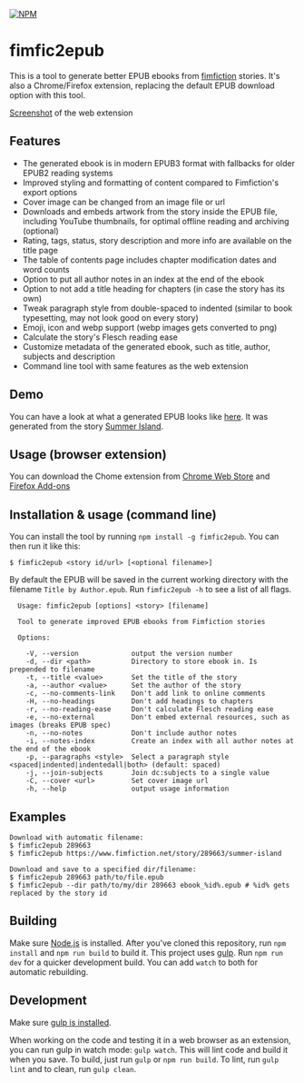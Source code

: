 [![NPM](https://nodei.co/npm/fimfic2epub.png?compact=true)](https://www.npmjs.com/package/fimfic2epub)

fimfic2epub
===========

This is a tool to generate better EPUB ebooks from [fimfiction](https://fimfiction.net/) stories. It's also a Chrome/Firefox extension, replacing the default EPUB download option with this tool.

[Screenshot](http://i.imgbox.com/MalEBiuC.png) of the web extension

Features
--------

* The generated ebook is in modern EPUB3 format with fallbacks for older EPUB2 reading systems
* Improved styling and formatting of content compared to Fimfiction's export options
* Cover image can be changed from an image file or url
* Downloads and embeds artwork from the story inside the EPUB file, including YouTube thumbnails, for optimal offline reading and archiving (optional)
* Rating, tags, status, story description and more info are available on the title page
* The table of contents page includes chapter modification dates and word counts
* Option to put all author notes in an index at the end of the ebook
* Option to not add a title heading for chapters (in case the story has its own)
* Tweak paragraph style from double-spaced to indented (similar to book typesetting, may not look good on every story)
* Emoji, icon and webp support (webp images gets converted to png)
* Calculate the story's Flesch reading ease
* Customize metadata of the generated ebook, such as title, author, subjects and description
* Command line tool with same features as the web extension

Demo
----
You can have a look at what a generated EPUB looks like [here](http://books.djazz.se/?epub=epub_content%2Fsummer_island). It was generated from the story [Summer Island](https://fimfiction.net/story/289663/summer-island).


Usage (browser extension)
-----------------
You can download the Chome extension from [Chrome Web Store](https://chrome.google.com/webstore/detail/fimfic2epub/fiijkoniocipeemlflajmmaecfhfcand) and [Firefox Add-ons](https://addons.mozilla.org/firefox/addon/fimfic2epub/)


Installation & usage (command line)
-------------------
You can install the tool by running `npm install -g fimfic2epub`. You can then run it like this:

`$ fimfic2epub <story id/url> [<optional filename>]`

By default the EPUB will be saved in the current working directory with the filename `Title by Author.epub`. Run `fimfic2epub -h` to see a list of all flags.

```
  Usage: fimfic2epub [options] <story> [filename]

  Tool to generate improved EPUB ebooks from Fimfiction stories

  Options:

    -V, --version             output the version number
    -d, --dir <path>          Directory to store ebook in. Is prepended to filename
    -t, --title <value>       Set the title of the story
    -a, --author <value>      Set the author of the story
    -c, --no-comments-link    Don't add link to online comments
    -H, --no-headings         Don't add headings to chapters
    -r, --no-reading-ease     Don't calculate Flesch reading ease
    -e, --no-external         Don't embed external resources, such as images (breaks EPUB spec)
    -n, --no-notes            Don't include author notes
    -i, --notes-index         Create an index with all author notes at the end of the ebook
    -p, --paragraphs <style>  Select a paragraph style <spaced|indented|indentedall|both> (default: spaced)
    -j, --join-subjects       Join dc:subjects to a single value
    -C, --cover <url>         Set cover image url
    -h, --help                output usage information
```

Examples
--------
```
Download with automatic filename:
$ fimfic2epub 289663
$ fimfic2epub https://www.fimfiction.net/story/289663/summer-island

Download and save to a specified dir/filename:
$ fimfic2epub 289663 path/to/file.epub
$ fimfic2epub --dir path/to/my/dir 289663 ebook_%id%.epub # %id% gets replaced by the story id
```


Building
--------
Make sure [Node.js](https://nodejs.org) is installed. After you've cloned this repository, run `npm install` and `npm run build` to build it. This project uses [gulp](http://gulpjs.com/). Run `npm run dev` for a quicker development build. You can add `watch` to both for automatic rebuilding.


Development
-----------
Make sure [gulp is installed](https://github.com/gulpjs/gulp/blob/master/docs/getting-started.md).

When working on the code and testing it in a web browser as an extension, you can run gulp in watch mode: `gulp watch`. This will lint code and build it when you save. To build, just run `gulp` or `npm run build`. To lint, run `gulp lint` and to clean, run `gulp clean`.
